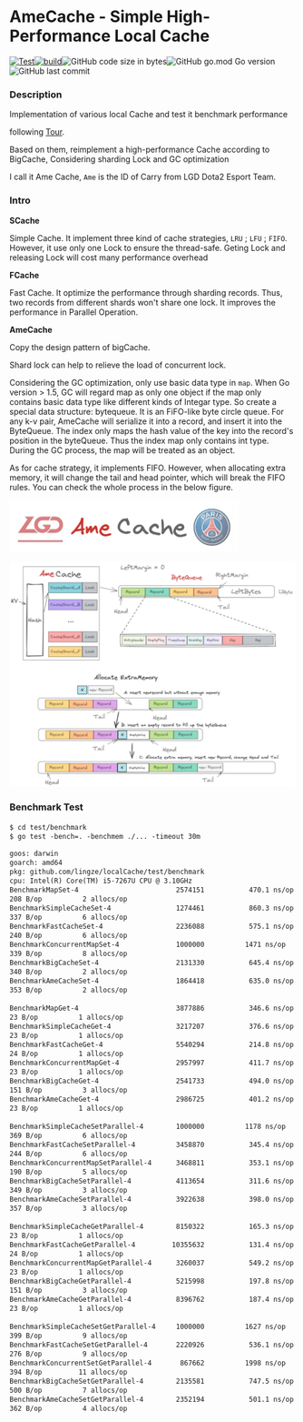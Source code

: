 # AmeCache - Simple High-Performance Local Cache

[![Test](https://github.com/Zrealshadow/Ame-Cache/actions/workflows/test.yml/badge.svg)](https://github.com/Zrealshadow/Ame-Cache/actions/workflows/test.yml)[![build](https://github.com/Zrealshadow/Ame-Cache/actions/workflows/main.yml/badge.svg)](https://github.com/Zrealshadow/Ame-Cache/actions/workflows/main.yml)![GitHub code size in bytes](https://img.shields.io/github/languages/code-size/Zrealshadow/Ame-Cache)![GitHub go.mod Go version](https://img.shields.io/github/go-mod/go-version/Zrealshadow/Ame-Cache)![GitHub last commit](https://img.shields.io/github/last-commit/Zrealshadow/Ame-Cache)



### Description

Implementation of various local Cache and test it benchmark performance

following [Tour](https://github.com/go-programming-tour-book/cache-example).

Based on them, reimplement a high-performance Cache according to BigCache, Considering  sharding Lock and GC optimization

I call it Ame Cache, `Ame` is the ID of Carry from LGD Dota2 Esport Team.



### Intro

**SCache**

Simple Cache. It implement three kind of cache strategies, `LRU` ; `LFU` ; `FIFO`. However, it use only one Lock to ensure the thread-safe. Geting Lock and releasing Lock will cost many performance overhead

**FCache**

Fast Cache. It optimize the performance through sharding records. Thus, two records from different shards won't share one lock. It improves the performance in Parallel Operation.



**AmeCache**

Copy the design pattern of bigCache. 

Shard lock can help to relieve the load of concurrent lock. 

Considering the GC optimization, only use basic data type in `map`. When Go version > 1.5, GC will regard map as only one object if the map only contains basic data type like different kinds of Integar type. So create a special data structure: bytequeue. It is an FiFO-like byte circle queue. For any k-v pair, AmeCache will serialize it into a record, and insert it into the ByteQueue. The index only maps the hash value of the key into the record's position in the byteQueue. Thus the index map only contains int type. During the GC process, the map will be treated as an object.

As for cache strategy, it implements FIFO. However, when allocating extra memory, it will change the tail and head pointer, which will break the FIFO rules. You can check the whole process in the below figure.

![image-20220110005519037](assets/image-logo.png)

![image-20220112232642803](assets/image-Overview.png)

### Benchmark Test

```shell
$ cd test/benchmark
$ go test -bench=. -benchmem ./... -timeout 30m
```



```shell
goos: darwin
goarch: amd64
pkg: github.com/lingze/localCache/test/benchmark
cpu: Intel(R) Core(TM) i5-7267U CPU @ 3.10GHz
BenchmarkMapSet-4                      	 2574151	       470.1 ns/op	     208 B/op	       2 allocs/op
BenchmarkSimpleCacheSet-4              	 1274461	       860.3 ns/op	     337 B/op	       6 allocs/op
BenchmarkFastCacheSet-4                	 2236088	       575.1 ns/op	     240 B/op	       6 allocs/op
BenchmarkConcurrentMapSet-4            	 1000000	      1471 ns/op	     339 B/op	       8 allocs/op
BenchmarkBigCacheSet-4                 	 2131330	       645.4 ns/op	     340 B/op	       2 allocs/op
BenchmarkAmeCacheSet-4                 	 1864418	       635.0 ns/op	     353 B/op	       2 allocs/op

BenchmarkMapGet-4                      	 3877886	       346.6 ns/op	      23 B/op	       1 allocs/op
BenchmarkSimpleCacheGet-4              	 3217207	       376.6 ns/op	      23 B/op	       1 allocs/op
BenchmarkFastCacheGet-4                	 5540294	       214.8 ns/op	      24 B/op	       1 allocs/op
BenchmarkConcurrentMapGet-4            	 2957997	       411.7 ns/op	      23 B/op	       1 allocs/op
BenchmarkBigCacheGet-4                 	 2541733	       494.0 ns/op	     151 B/op	       3 allocs/op
BenchmarkAmeCacheGet-4                 	 2986725	       401.2 ns/op	      23 B/op	       1 allocs/op

BenchmarkSimpleCacheSetParallel-4      	 1000000	      1178 ns/op	     369 B/op	       6 allocs/op
BenchmarkFastCacheSetParallel-4        	 3458870	       345.4 ns/op	     244 B/op	       6 allocs/op
BenchmarkConcurrentMapSetParallel-4    	 3468811	       353.1 ns/op	     190 B/op	       5 allocs/op
BenchmarkBigCacheSetParallel-4         	 4113654	       311.6 ns/op	     349 B/op	       3 allocs/op
BenchmarkAmeCacheSetParallel-4         	 3922638	       398.0 ns/op	     357 B/op	       3 allocs/op

BenchmarkSimpleCacheGetParallel-4      	 8150322	       165.3 ns/op	      23 B/op	       1 allocs/op
BenchmarkFastCacheGetParallel-4        	10355632	       131.4 ns/op	      24 B/op	       1 allocs/op
BenchmarkConcurrentMapGetParallel-4    	 3260037	       549.2 ns/op	      23 B/op	       1 allocs/op
BenchmarkBigCacheGetParallel-4         	 5215998	       197.8 ns/op	     151 B/op	       3 allocs/op
BenchmarkAmeCacheGetParallel-4         	 8396762	       187.4 ns/op	      23 B/op	       1 allocs/op

BenchmarkSimpleCacheSetGetParallel-4   	 1000000	      1627 ns/op	     399 B/op	       9 allocs/op
BenchmarkFastCacheSetGetParallel-4     	 2220926	       536.1 ns/op	     276 B/op	       9 allocs/op
BenchmarkConcurrentSetGetParallel-4    	  867662	      1998 ns/op	     394 B/op	      11 allocs/op
BenchmarkBigCacheSetGetParallel-4      	 2135581	       747.5 ns/op	     500 B/op	       7 allocs/op
BenchmarkAmeCacheSetGetParallel-4      	 2352194	       501.1 ns/op	     362 B/op	       4 allocs/op
```

